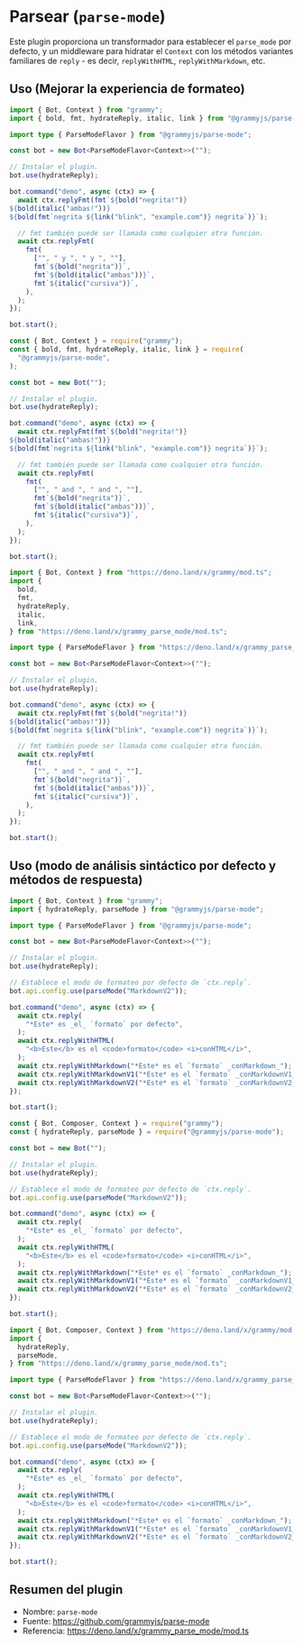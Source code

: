 # Parsear (`parse-mode`)

Este plugin proporciona un transformador para establecer el `parse_mode` por defecto, y un middleware para hidratar el `Context` con los métodos variantes familiares de `reply` - es decir, `replyWithHTML`, `replyWithMarkdown`, etc.

## Uso (Mejorar la experiencia de formateo)

<CodeGroup>
  <CodeGroupItem title="TypeScript" active>

```ts
import { Bot, Context } from "grammy";
import { bold, fmt, hydrateReply, italic, link } from "@grammyjs/parse-mode";

import type { ParseModeFlavor } from "@grammyjs/parse-mode";

const bot = new Bot<ParseModeFlavor<Context>>("");

// Instalar el plugin.
bot.use(hydrateReply);

bot.command("demo", async (ctx) => {
  await ctx.replyFmt(fmt`${bold("negrita!")}
${bold(italic("ambas!"))}
${bold(fmt`negrita ${link("blink", "example.com")} negrita`)}`);

  // fmt también puede ser llamada como cualquier otra función.
  await ctx.replyFmt(
    fmt(
      ["", " y ", " y ", ""],
      fmt`${bold("negrita")}`,
      fmt`${bold(italic("ambas"))}`,
      fmt`${italic("cursiva")}`,
    ),
  );
});

bot.start();
```

</CodeGroupItem>
 <CodeGroupItem title="JavaScript">

```js
const { Bot, Context } = require("grammy");
const { bold, fmt, hydrateReply, italic, link } = require(
  "@grammyjs/parse-mode",
);

const bot = new Bot("");

// Instalar el plugin.
bot.use(hydrateReply);

bot.command("demo", async (ctx) => {
  await ctx.replyFmt(fmt`${bold("negrita!")}
${bold(italic("ambas!"))}
${bold(fmt`negrita ${link("blink", "example.com")} negrita`)}`);

  // fmt también puede ser llamada como cualquier otra función.
  await ctx.replyFmt(
    fmt(
      ["", " and ", " and ", ""],
      fmt`${bold("negrita")}`,
      fmt`${bold(italic("ambas"))}`,
      fmt`${italic("cursiva")}`,
    ),
  );
});

bot.start();
```

</CodeGroupItem>
 <CodeGroupItem title="Deno">

```ts
import { Bot, Context } from "https://deno.land/x/grammy/mod.ts";
import {
  bold,
  fmt,
  hydrateReply,
  italic,
  link,
} from "https://deno.land/x/grammy_parse_mode/mod.ts";

import type { ParseModeFlavor } from "https://deno.land/x/grammy_parse_mode/mod.ts";

const bot = new Bot<ParseModeFlavor<Context>>("");

// Instalar el plugin.
bot.use(hydrateReply);

bot.command("demo", async (ctx) => {
  await ctx.replyFmt(fmt`${bold("negrita!")}
${bold(italic("ambas!"))}
${bold(fmt`negrita ${link("blink", "example.com")} negrita`)}`);

  // fmt también puede ser llamada como cualquier otra función.
  await ctx.replyFmt(
    fmt(
      ["", " and ", " and ", ""],
      fmt`${bold("negrita")}`,
      fmt`${bold(italic("ambas"))}`,
      fmt`${italic("cursiva")}`,
    ),
  );
});

bot.start();
```

</CodeGroupItem>
</CodeGroup>

## Uso (modo de análisis sintáctico por defecto y métodos de respuesta)

<CodeGroup>
  <CodeGroupItem title="TypeScript" active>

```ts
import { Bot, Context } from "grammy";
import { hydrateReply, parseMode } from "@grammyjs/parse-mode";

import type { ParseModeFlavor } from "@grammyjs/parse-mode";

const bot = new Bot<ParseModeFlavor<Context>>("");

// Instalar el plugin.
bot.use(hydrateReply);

// Establece el modo de formateo por defecto de `ctx.reply`.
bot.api.config.use(parseMode("MarkdownV2"));

bot.command("demo", async (ctx) => {
  await ctx.reply(
    "*Este* es _el_ `formato` por defecto",
  );
  await ctx.replyWithHTML(
    "<b>Este</b> es el <code>formato</code> <i>conHTML</i>",
  );
  await ctx.replyWithMarkdown("*Este* es el `formato` _conMarkdown_");
  await ctx.replyWithMarkdownV1("*Este* es el `formato` _conMarkdownV1_");
  await ctx.replyWithMarkdownV2("*Este* es el `formato` _conMarkdownV2_");
});

bot.start();
```

</CodeGroupItem>
 <CodeGroupItem title="JavaScript">

```js
const { Bot, Composer, Context } = require("grammy");
const { hydrateReply, parseMode } = require("@grammyjs/parse-mode");

const bot = new Bot("");

// Instalar el plugin.
bot.use(hydrateReply);

// Establece el modo de formateo por defecto de `ctx.reply`.
bot.api.config.use(parseMode("MarkdownV2"));

bot.command("demo", async (ctx) => {
  await ctx.reply(
    "*Este* es _el_ `formato` por defecto",
  );
  await ctx.replyWithHTML(
    "<b>Este</b> es el <code>formato</code> <i>conHTML</i>",
  );
  await ctx.replyWithMarkdown("*Este* es el `formato` _conMarkdown_");
  await ctx.replyWithMarkdownV1("*Este* es el `formato` _conMarkdownV1_");
  await ctx.replyWithMarkdownV2("*Este* es el `formato` _conMarkdownV2_");
});

bot.start();
```

</CodeGroupItem>
 <CodeGroupItem title="Deno">

```ts
import { Bot, Composer, Context } from "https://deno.land/x/grammy/mod.ts";
import {
  hydrateReply,
  parseMode,
} from "https://deno.land/x/grammy_parse_mode/mod.ts";

import type { ParseModeFlavor } from "https://deno.land/x/grammy_parse_mode/mod.ts";

const bot = new Bot<ParseModeFlavor<Context>>("");

// Instalar el plugin.
bot.use(hydrateReply);

// Establece el modo de formateo por defecto de `ctx.reply`.
bot.api.config.use(parseMode("MarkdownV2"));

bot.command("demo", async (ctx) => {
  await ctx.reply(
    "*Este* es _el_ `formato` por defecto",
  );
  await ctx.replyWithHTML(
    "<b>Este</b> es el <code>formato</code> <i>conHTML</i>",
  );
  await ctx.replyWithMarkdown("*Este* es el `formato` _conMarkdown_");
  await ctx.replyWithMarkdownV1("*Este* es el `formato` _conMarkdownV1_");
  await ctx.replyWithMarkdownV2("*Este* es el `formato` _conMarkdownV2_");
});

bot.start();
```

</CodeGroupItem>
</CodeGroup>

## Resumen del plugin

- Nombre: `parse-mode`
- Fuente: <https://github.com/grammyjs/parse-mode>
- Referencia: <https://deno.land/x/grammy_parse_mode/mod.ts>

